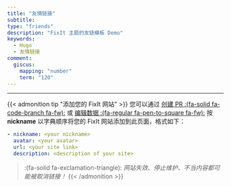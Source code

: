 ```yaml
---
title: "友情链接"
subtitle:
type: "friends"
description: "FixIt 主题的友链模板 Demo"
keywords:
  - Hugo
  - 友情链接
comment:
  giscus:
    mapping: "number"
    term: "120"
---
```


---

{{< admonition tip "添加您的 FixIt 网站" >}}
您可以通过 [创建 PR :(fa-solid fa-code-branch fa-fw):](https://github.com/hugo-fixit/docs/pulls) 或 [编辑数据 :(fa-regular fa-pen-to-square fa-fw):](https://github.com/hugo-fixit/docs/edit/main/data/friends.yml) 按 **nickname** 以字典顺序将您的 FixIt 网站添加到此页面，格式如下：

```yml
- nickname: <your nickname>
  avatar: <your avatar>
  url: <your site link>
  description: <description of your site>
```

> :(fa-solid fa-exclamation-triangle): _网站失效、停止维护、不当内容都可能被取消链接！_
> {{< /admonition >}}
